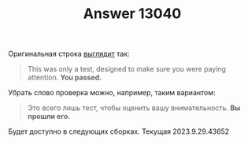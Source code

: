 ﻿---
title: "Answer 13040"
se.owner.user_id: 176217
se.owner.display_name: "αλεχολυτ"
se.owner.link: "https://ru.meta.stackoverflow.com/users/176217/%ce%b1%ce%bb%ce%b5%cf%87%ce%bf%ce%bb%cf%85%cf%84"
se.answer_id: 13040
se.question_id: 12058
se.post_type: answer
se.is_accepted: False
---
<p>Оригинальная строка <a href="https://ru.traducir.win/strings/3036" rel="nofollow noreferrer">выглядит</a> так:</p>
<blockquote>
<p>This was only a test, designed to make sure you were paying attention. <strong>You passed.</strong></p>
</blockquote>
<p>Убрать слово проверка можно, например, таким вариантом:</p>
<blockquote>
<p>Это всего лишь тест, чтобы оценить вашу внимательность. <strong>Вы прошли его.</strong></p>
</blockquote>
<p>Будет доступно в следующих сборках. Текущая 2023.9.29.43652</p>

